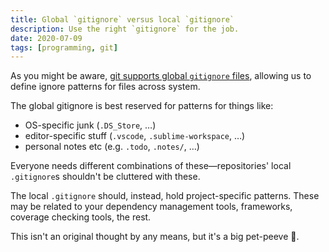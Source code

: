 ```yaml
---
title: Global `gitignore` versus local `gitignore`
description: Use the right `gitignore` for the job.
date: 2020-07-09
tags: [programming, git]
---
```


As you might be aware, [git supports global `gitignore` files](https://www.peterbe.com/plog/gitinfoexclude), allowing us to define ignore patterns for files across system.

The global gitignore is best reserved for patterns for things like:

-   OS-specific junk (`.DS_Store`, …)
-   editor-specific stuff (`.vscode`, `.sublime-workspace`, …)
-   personal notes etc (e.g. `.todo`, `.notes/`, …)

Everyone needs different combinations of these—repositories' local `.gitignore`s shouldn't be cluttered with these.

The local `.gitignore` should, instead, hold project-specific patterns. These may be related to your dependency management tools, frameworks, coverage checking tools, the rest.

This isn't an original thought by any means, but it's a big pet-peeve 🐶.
